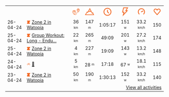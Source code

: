 <table>
    <tr>
        <th></th>
        <th></th>
        <th align="center"><img src="https://raw.githubusercontent.com/robiningelbrecht/strava-activities/master/public/distance.svg" width="30" alt="distance" title="distance"/></th>
        <th align="center"><img src="https://raw.githubusercontent.com/robiningelbrecht/strava-activities/master/public/elevation.svg" width="30" alt="elevation" title="elevation"/></th>
        <th align="center"><img src="https://raw.githubusercontent.com/robiningelbrecht/strava-activities/master/public/time.svg" width="30" alt="time" title="time"/></th>
        <th align="center"><img src="https://raw.githubusercontent.com/robiningelbrecht/strava-activities/master/public/average-watt.svg" width="30" alt="average watts" title="average watts"/></th>
        <th align="center"><img src="https://raw.githubusercontent.com/robiningelbrecht/strava-activities/master/public/average-speed.svg" width="30" alt="average speed" title="average speed"/></th>
        <th align="center"><img src="https://raw.githubusercontent.com/robiningelbrecht/strava-activities/master/public/heart-rate.svg" width="30" alt="average heart rate" title="average heart rate"/></th>
    </tr>
            <tr>
            <td>26-04-24</td>
            <td>
                                <img src="https://raw.githubusercontent.com/robiningelbrecht/strava-activities/master/public/activity-virtual-ride-zwift.svg" width="12" alt="Zone 2 in Watopia" title="Zone 2 in Watopia"/>
<a href="https://www.strava.com/activities/11269899496" title="Kcal: 564 | Gear: None ">Zone 2 in Watopia</a>
            </td>
            <td align="center">36 <sup><sub>km</sub></sup></td>
            <td align="center">147 <sup><sub>m</sub></sup></td>
            <td align="center">1:05:17</td>
            <td align="center">151 <sup><sub>w</sub></sup></td>
            <td align="center">33.2 <sup><sub>km/h</sub></sup></td>
            <td align="center">150</td>
        </tr>
            <tr>
            <td>25-04-24</td>
            <td>
                                <img src="https://raw.githubusercontent.com/robiningelbrecht/strava-activities/master/public/activity-virtual-ride-zwift.svg" width="12" alt="Group Workout: Long - Endurance Escalator  on The Muckle Yin in Scotland" title="Group Workout: Long - Endurance Escalator  on The Muckle Yin in Scotland"/>
<a href="https://www.strava.com/activities/11261999626" title="Kcal: 601 | Gear: None ">Group Workout: Long - Endu...</a>
            </td>
            <td align="center">22 <sup><sub>km</sub></sup></td>
            <td align="center">265 <sup><sub>m</sub></sup></td>
            <td align="center">49:09</td>
            <td align="center">201 <sup><sub>w</sub></sup></td>
            <td align="center">27.2 <sup><sub>km/h</sub></sup></td>
            <td align="center">174</td>
        </tr>
            <tr>
            <td>25-04-24</td>
            <td>
                                <img src="https://raw.githubusercontent.com/robiningelbrecht/strava-activities/master/public/activity-virtual-ride-zwift.svg" width="12" alt="Zone 2 in Watopia" title="Zone 2 in Watopia"/>
<a href="https://www.strava.com/activities/11261655919" title="Kcal: 156 | Gear: None ">Zone 2 in Watopia</a>
            </td>
            <td align="center">4 <sup><sub>km</sub></sup></td>
            <td align="center">227 <sup><sub>m</sub></sup></td>
            <td align="center">19:09</td>
            <td align="center">143 <sup><sub>w</sub></sup></td>
            <td align="center">13.2 <sup><sub>km/h</sub></sup></td>
            <td align="center">148</td>
        </tr>
            <tr>
            <td>24-04-24</td>
            <td>
                <img src="https://raw.githubusercontent.com/robiningelbrecht/strava-activities/master/public/activity-ride.svg" width="12" alt="💼" title="💼"/>
<a href="https://www.strava.com/activities/11262471919" title="Kcal: 136 | Gear: None ">💼</a>
            </td>
            <td align="center">5 <sup><sub>km</sub></sup></td>
            <td align="center">28 <sup><sub>m</sub></sup></td>
            <td align="center">17:18</td>
            <td align="center">67 <sup><sub>w</sub></sup></td>
            <td align="center">18.1 <sup><sub>km/h</sub></sup></td>
            <td align="center">115</td>
        </tr>
            <tr>
            <td>23-04-24</td>
            <td>
                                <img src="https://raw.githubusercontent.com/robiningelbrecht/strava-activities/master/public/activity-virtual-ride-zwift.svg" width="12" alt="Zone 2 in Watopia" title="Zone 2 in Watopia"/>
<a href="https://www.strava.com/activities/11246811418" title="Kcal: 786 | Gear: None ">Zone 2 in Watopia</a>
            </td>
            <td align="center">50 <sup><sub>km</sub></sup></td>
            <td align="center">190 <sup><sub>m</sub></sup></td>
            <td align="center">1:30:13</td>
            <td align="center">152 <sup><sub>w</sub></sup></td>
            <td align="center">33.2 <sup><sub>km/h</sub></sup></td>
            <td align="center">140</td>
        </tr>
                <tr>
            <td colspan="8" align="right"><a href="https://github.com/robiningelbrecht/strava-activities#activities">View all activities</a></td>
        </tr>
    </table>
